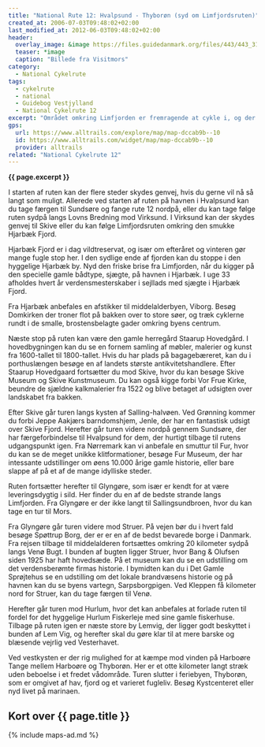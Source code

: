 ```yaml
---
title: "National Rute 12: Hvalpsund - Thyborøn (syd om Limfjordsruten)"
created_at: 2006-07-03T09:48:02+02:00
last_modified_at: 2012-06-03T09:48:02+02:00
header:
  overlay_image: &image https://files.guidedanmark.org/files/443/443_310122.jpg
  teaser: *image
  caption: "Billede fra Visitmors"
category:
  - National Cykelrute
tags:
  - cykelrute
  - national
  - Guidebog Vestjylland
  - National Cykelrute 12
excerpt: "Området omkring Limfjorden er fremragende at cykle i, og der er rigeligt med muligheder for gode afstikkere fra ruten. Fjorden er smukkest om sommeren, hvor den også er meget populær hos fugle, dykkere og sejlere. Dette delforløb af ruten går syd om Limfjorden."
gps:
  url: https://www.alltrails.com/explore/map/map-dccab9b--10
  id: https://www.alltrails.com/widget/map/map-dccab9b--10
  provider: alltrails
related: "National Cykelrute 12"
---
```


**{{ page.excerpt }}**

I starten af ruten kan der flere steder skydes genvej, hvis du gerne vil nå så langt som muligt. Allerede ved starten af ruten på havnen i Hvalpsund kan du tage færgen til Sundsøre og fange rute 12 nordpå, eller du kan tage følge ruten sydpå langs Lovns Bredning mod Virksund. I Virksund kan der skydes genvej til Skive eller du kan følge Limfjordsruten omkring den smukke Hjarbæk Fjord.

Hjarbæk Fjord er i dag vildtreservat, og især om efteråret og vinteren gør mange fugle stop her. I den sydlige ende af fjorden kan du stoppe i den hyggelige Hjarbæk by. Nyd den friske brise fra Limfjorden, når du kigger på den specielle gamle bådtype, sjægte, på havnen i Hjarbæk. I uge 33 afholdes hvert år verdensmesterskaber i sejllads med sjægte i Hjarbæk Fjord.

Fra Hjarbæk anbefales en afstikker til middelalderbyen, Viborg. Besøg Domkirken der troner flot på bakken over to store søer, og træk cyklerne rundt i de smalle, brostensbelagte gader omkring byens centrum.
 
Næste stop på ruten kan være den gamle herregård Staarup Hovedgård. I hovedbygningen kan du se en fornem samling af møbler, malerier og kunst fra 1600-tallet til 1800-tallet. Hvis du har plads på bagagebæreret, kan du i porthuslængen besøge en af landets største antikvitetshandlere. Efter Staarup Hovedgaard fortsætter du mod Skive, hvor du kan besøge Skive Museum og Skive Kunstmuseum. Du kan også kigge forbi Vor Frue Kirke, beundre de sjældne kalkmalerier fra 1522 og blive betaget af udsigten over landskabet fra bakken.
 
Efter Skive går turen langs kysten af Salling-halvøen. Ved Grønning kommer du forbi Jeppe Aakjærs barndomshjem, Jenle, der har en fantastisk udsigt over Skive Fjord. Herefter går turen videre nordpå gennem Sundsøre, der har færgeforbindelse til Hvalpsund for dem, der hurtigt tilbage til rutens udgangspunkt igen. Fra Nørremark kan vi anbefale en smuttur til Fur, hvor du kan se de meget unikke klitformationer, besøge Fur Museum, der har intessante udstillinger om øens 10.000 årige gamle historie, eller bare slappe af på et af de mange idylliske steder.
 
Ruten fortsætter herefter til Glyngøre, som især er kendt for at være leveringsdygtig i sild. Her finder du en af de bedste strande langs Limfjorden. Fra Glyngøre er der ikke langt til Sallingsundbroen, hvor du kan tage en tur til Mors.
 
Fra Glyngøre går turen videre mod Struer. På vejen bør du i hvert fald besøge Spøttrup Borg, der er er en af de bedst bevarede borge i Danmark. Fra rejsen tilbage til middelalderen fortsættes omkring 20 kilometer sydpå langs Venø Bugt. I bunden af bugten ligger Struer, hvor Bang & Olufsen siden 1925 har haft hovedsæde. På et museum kan du se en udstilling om det verdensberømte firmas historie. I bymidten kan du i Det Gamle Sprøjtehus se en udstilling om det lokale brandvæsens historie og på havnen kan du se byens vartegn, Sarpsborgpigen. Ved Kleppen få kilometer nord for Struer, kan du tage færgen til Venø.
 
Herefter går turen mod Hurlum, hvor det kan anbefales at forlade ruten til fordel for det hyggelige Hurlum Fiskerleje med sine gamle fiskerhuse. Tilbage på ruten igen er næste store by Lemvig, der ligger godt beskyttet i bunden af Lem Vig, og herefter skal du gøre klar til at mere barske og blæsende vejrlig ved Vesterhavet.

Ved vestkysten er der rig mulighed for at kæmpe mod vinden på Harboøre Tange mellem Harboøre og Thyborøn. Her er et otte kilometer langt stræk uden beboelse i et fredet vådområde. Turen slutter i feriebyen, Thyborøn, som er omgivet af hav, fjord og et varieret fugleliv. Besøg Kystcenteret eller nyd livet på marinaen.

## Kort over {{ page.title }}

{% include maps-ad.md %}
